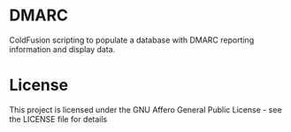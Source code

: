 # DMARC
ColdFusion scripting to populate a database with DMARC reporting information and display data.

# License
This project is licensed under the GNU Affero General Public License - see the LICENSE file for details
